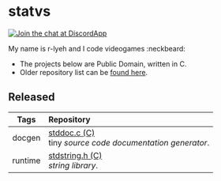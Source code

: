 statvs
======

[![Join the chat at DiscordApp](https://img.shields.io/badge/discord-support-blue.svg)](https://discord.gg/vu6Vt9d)

My name is r-lyeh and I code videogames :neckbeard:

- The projects below are Public Domain, written in C.
- Older repository list can be [found here](https://github.com/r-lyeh-archived/statvs). 

## Released

Tags|Repository
:----------------:|:------------
docgen|[stddoc.c (C)](http://github.com/r-lyeh/stddoc.c) <br/> tiny *source code documentation generator*.
runtime|[stdstring.h (C)](https://github.com/r-lyeh/stdstring.h) <br/> *string library*.
